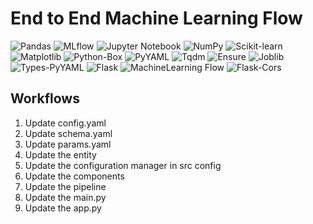 # End to End Machine Learning Flow

![Pandas](https://img.shields.io/badge/Pandas-1.3.3-blue)
![MLflow](https://img.shields.io/badge/MLflow-2.2.2-brightgreen)
![Jupyter Notebook](https://img.shields.io/badge/Notebook-7.0.1-orange)
![NumPy](https://img.shields.io/badge/NumPy-1.21.2-blue)
![Scikit-learn](https://img.shields.io/badge/Scikit--learn-0.24.2-brightgreen)
![Matplotlib](https://img.shields.io/badge/Matplotlib-3.4.3-blue)
![Python-Box](https://img.shields.io/badge/Python--Box-6.0.2-brightgreen)
![PyYAML](https://img.shields.io/badge/PyYAML-5.4.1-orange)
![Tqdm](https://img.shields.io/badge/Tqdm-4.62.3-yellow)
![Ensure](https://img.shields.io/badge/Ensure-1.0.2-yellow)
![Joblib](https://img.shields.io/badge/Joblib-1.0.1-blue)
![Types-PyYAML](https://img.shields.io/badge/Types--PyYAML-1.3.0-orange)
![Flask](https://img.shields.io/badge/Flask-2.1.1-blue)
![MachineLearning Flow](https://img.shields.io/badge/MachineLearning%20Flow-1.0.0-blue)
![Flask-Cors](https://img.shields.io/badge/Flask--Cors-3.1.1-green)


## Workflows

1. Update config.yaml
2. Update schema.yaml
3. Update params.yaml
4. Update the entity
5. Update the configuration manager in src config
6. Update the components
7. Update the pipeline 
8. Update the main.py
9. Update the app.py